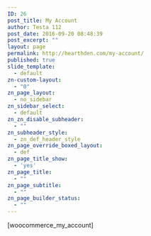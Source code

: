 ```yaml
---
ID: 26
post_title: My Account
author: Testa 112
post_date: 2016-09-20 08:48:39
post_excerpt: ""
layout: page
permalink: http://hearthden.com/my-account/
published: true
slide_template:
  - default
zn-custom-layout:
  - "0"
zn_page_layout:
  - no_sidebar
zn_sidebar_select:
  - default
zn_zn_disable_subheader:
  - ""
zn_subheader_style:
  - zn_def_header_style
zn_page_override_boxed_layout:
  - def
zn_page_title_show:
  - 'yes'
zn_page_title:
  - ""
zn_page_subtitle:
  - ""
zn_page_builder_status:
  - ""
---
```

[woocommerce_my_account]